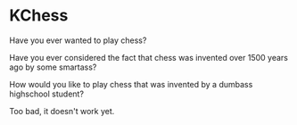 # KChess

Have you ever wanted to play chess?

Have you ever considered the fact that chess was invented over 1500 years ago by some smartass?

How would you like to play chess that was invented by a dumbass highschool student?

Too bad, it doesn't work yet.
